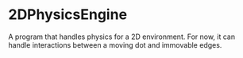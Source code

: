 # 2DPhysicsEngine
A program that handles physics for a 2D environment. For now, it can handle interactions between a moving dot and immovable edges.
